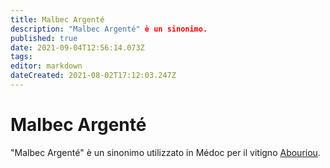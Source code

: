 ```yaml
---
title: Malbec Argenté
description: "Malbec Argenté" è un sinonimo.
published: true
date: 2021-09-04T12:56:14.073Z
tags: 
editor: markdown
dateCreated: 2021-08-02T17:12:03.247Z
---
```


# Malbec Argenté
"Malbec Argenté" è un sinonimo utilizzato in Médoc per il vitigno [Abouriou](/vitigni/Francia/bacca-nera/abouriou).